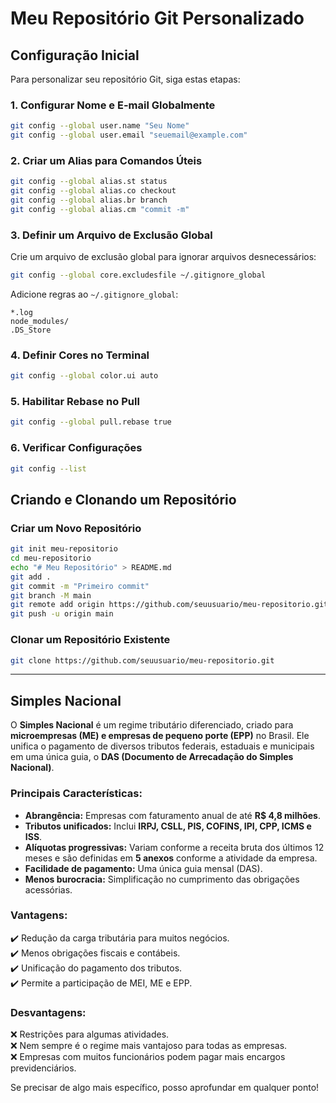 # Meu Repositório Git Personalizado

## Configuração Inicial

Para personalizar seu repositório Git, siga estas etapas:

### 1. Configurar Nome e E-mail Globalmente
```sh
git config --global user.name "Seu Nome"
git config --global user.email "seuemail@example.com"
```

### 2. Criar um Alias para Comandos Úteis
```sh
git config --global alias.st status
git config --global alias.co checkout
git config --global alias.br branch
git config --global alias.cm "commit -m"
```

### 3. Definir um Arquivo de Exclusão Global
Crie um arquivo de exclusão global para ignorar arquivos desnecessários:
```sh
git config --global core.excludesfile ~/.gitignore_global
```
Adicione regras ao `~/.gitignore_global`:
```
*.log
node_modules/
.DS_Store
```

### 4. Definir Cores no Terminal
```sh
git config --global color.ui auto
```

### 5. Habilitar Rebase no Pull
```sh
git config --global pull.rebase true
```

### 6. Verificar Configurações
```sh
git config --list
```

## Criando e Clonando um Repositório

### Criar um Novo Repositório
```sh
git init meu-repositorio
cd meu-repositorio
echo "# Meu Repositório" > README.md
git add .
git commit -m "Primeiro commit"
git branch -M main
git remote add origin https://github.com/seuusuario/meu-repositorio.git
git push -u origin main
```

### Clonar um Repositório Existente
```sh
git clone https://github.com/seuusuario/meu-repositorio.git
```

---

## Simples Nacional

O **Simples Nacional** é um regime tributário diferenciado, criado para **microempresas (ME) e empresas de pequeno porte (EPP)** no Brasil. Ele unifica o pagamento de diversos tributos federais, estaduais e municipais em uma única guia, o **DAS (Documento de Arrecadação do Simples Nacional)**.

### **Principais Características:**
- **Abrangência:** Empresas com faturamento anual de até **R$ 4,8 milhões**.
- **Tributos unificados:** Inclui **IRPJ, CSLL, PIS, COFINS, IPI, CPP, ICMS e ISS**.
- **Alíquotas progressivas:** Variam conforme a receita bruta dos últimos 12 meses e são definidas em **5 anexos** conforme a atividade da empresa.
- **Facilidade de pagamento:** Uma única guia mensal (DAS).
- **Menos burocracia:** Simplificação no cumprimento das obrigações acessórias.

### **Vantagens:**
✔️ Redução da carga tributária para muitos negócios.  
✔️ Menos obrigações fiscais e contábeis.  
✔️ Unificação do pagamento dos tributos.  
✔️ Permite a participação de MEI, ME e EPP.  

### **Desvantagens:**
❌ Restrições para algumas atividades.  
❌ Nem sempre é o regime mais vantajoso para todas as empresas.  
❌ Empresas com muitos funcionários podem pagar mais encargos previdenciários.  

Se precisar de algo mais específico, posso aprofundar em qualquer ponto!
